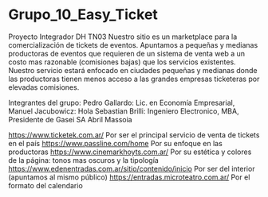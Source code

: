 # Grupo_10_Easy_Ticket
Proyecto Integrador DH TN03
Nuestro sitio es un marketplace para la comercialización de tickets de eventos. Apuntamos a pequeñas y medianas productoras de eventos que requieren de un sistema de venta web a un costo mas razonable (comisiones bajas) que los servicios existentes. Nuestro servicio estará enfocado en ciudades pequeñas y medianas donde las productoras tienen menos acceso a las grandes empresas ticketeras por elevadas comisiones.

Integrantes del grupo:
Pedro Gallardo: Lic. en Economía Empresarial,
Manuel Jacubowicz: Hola
Sebastian Brilli: Ingeniero Electronico, MBA, Presidente de Gasei SA
Abril Massoia

https://www.ticketek.com.ar/ Por ser el principal servicio de venta de tickets en el país
https://www.passline.com/home Por su enfoque en las productoras
https://www.cinemarkhoyts.com.ar/ Por su estética y colores de la página: tonos mas oscuros y la tipología
https://www.edenentradas.com.ar/sitio/contenido/inicio Por ser del interior (apuntamos al mismo público) 
https://entradas.microteatro.com.ar/ Por el formato del calendario


